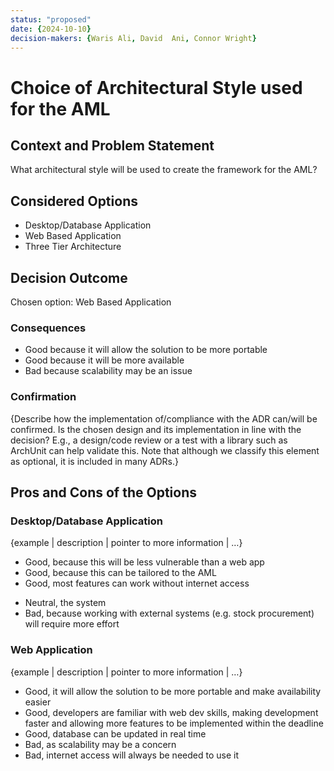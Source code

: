 ```yaml
---
status: "proposed"
date: {2024-10-10}
decision-makers: {Waris Ali, David  Ani, Connor Wright}
---
```


# Choice of Architectural Style used for the AML

## Context and Problem Statement

What architectural style will be used to create the framework for the AML?

## Considered Options

* Desktop/Database Application
* Web Based Application
* Three Tier Architecture

## Decision Outcome

Chosen option: Web Based Application

### Consequences

* Good because it will allow the solution to be more portable
* Good because it will be more available
* Bad because scalability may be an issue

<!-- This is an optional element. Feel free to remove. -->
### Confirmation

{Describe how the implementation of/compliance with the ADR can/will be confirmed. Is the chosen design and its implementation in line with the decision? E.g., a design/code review or a test with a library such as ArchUnit can help validate this. Note that although we classify this element as optional, it is included in many ADRs.}

<!-- This is an optional element. Feel free to remove. -->
## Pros and Cons of the Options

### Desktop/Database Application

<!-- This is an optional element. Feel free to remove. -->
{example | description | pointer to more information | …}

* Good, because this will be less vulnerable than a web app 
* Good, because this can be tailored to the AML 
* Good, most features can work without internet access
<!-- use "neutral" if the given argument weights neither for good nor bad -->
* Neutral, the system 
* Bad, because working with external systems (e.g. stock procurement) will require more effort

### Web Application

{example | description | pointer to more information | …}

* Good, it will allow the solution to be more portable and make availability easier
* Good, developers are familiar with web dev skills, making development faster and allowing more features to be implemented within the deadline
* Good, database can be updated in real time
* Bad, as scalability may be a concern
* Bad, internet access will always be needed to use it


